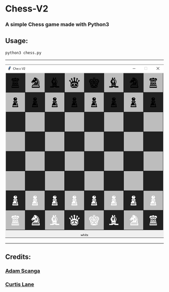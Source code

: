 # Chess-V2
### A simple Chess game made with Python3

## Usage:

```bash
python3 chess.py
```

--- 

[![chessImage](assets/chessImage.png)](https://github.com/sandmanscanga/Chess-V2)

---

## Credits:

### [Adam Scanga](https://github.com/sandmanscanga) 
### [Curtis Lane](https://github.com/CurtisLane)
